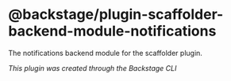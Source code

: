 # @backstage/plugin-scaffolder-backend-module-notifications

The notifications backend module for the scaffolder plugin.

_This plugin was created through the Backstage CLI_

